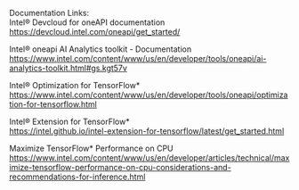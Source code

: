 Documentation Links:<br />
Intel® Devcloud for oneAPI documentation https://devcloud.intel.com/oneapi/get_started/

Intel® oneapi AI Analytics toolkit - Documentation https://www.intel.com/content/www/us/en/developer/tools/oneapi/ai-analytics-toolkit.html#gs.kgt57v

Intel® Optimization for TensorFlow* https://www.intel.com/content/www/us/en/developer/tools/oneapi/optimization-for-tensorflow.html

Intel® Extension for TensorFlow*<br/> https://intel.github.io/intel-extension-for-tensorflow/latest/get_started.html

Maximize TensorFlow* Performance on CPU  https://www.intel.com/content/www/us/en/developer/articles/technical/maximize-tensorflow-performance-on-cpu-considerations-and-recommendations-for-inference.html
